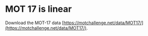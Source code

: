 # MOT 17 is linear

Download the MOT-17 data [https://motchallenge.net/data/MOT17/](https://motchallenge.net/data/MOT17/).
